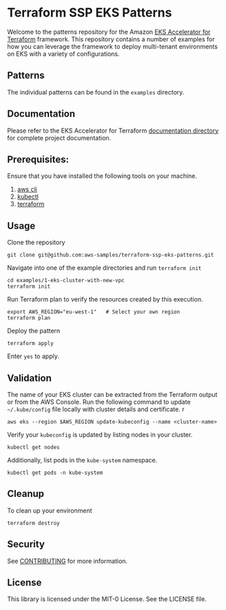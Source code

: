# Terraform SSP EKS Patterns

Welcome to the patterns repository for the Amazon [EKS Accelerator for Terraform](https://github.com/aws-samples/aws-eks-accelerator-for-terraform) framework. This repository contains a number of examples for how you can leverage the framework to deploy multi-tenant environments on EKS with a variety of configurations.

## Patterns

The individual patterns can be found in the `examples` directory.

## Documentation

Please refer to the EKS Accelerator for Terraform [documentation directory](https://github.com/aws-samples/aws-eks-accelerator-for-terraform/blob/main/docs/index.md) for complete project documentation.

## Prerequisites:

Ensure that you have installed the following tools on your machine.

1. [aws cli](https://docs.aws.amazon.com/cli/latest/userguide/install-cliv2.html)
3. [kubectl](https://Kubernetes.io/docs/tasks/tools/)
4. [terraform](https://learn.hashicorp.com/tutorials/terraform/install-cli)

## Usage

Clone the repository

```
git clone git@github.com:aws-samples/terraform-ssp-eks-patterns.git
```

Navigate into one of the example directories and run `terraform init`

```
cd examples/1-eks-cluster-with-new-vpc
terraform init
```

Run Terraform plan to verify the resources created by this execution.

```
export AWS_REGION="eu-west-1"   # Select your own region
terraform plan

```

Deploy the pattern

```
terraform apply
```

Enter `yes` to apply.

## Validation

The name of your EKS cluster can be extracted from the Terraform output or from the AWS Console. Run the following command to update `~/.kube/config` file locally with cluster details and certificate.
r
```
aws eks --region $AWS_REGION update-kubeconfig --name <cluster-name>
```

Verify your `kubeconfig` is updated by listing nodes in your cluster.

```
kubectl get nodes
```

Additionally, list pods in the `kube-system` namespace.

```
kubectl get pods -n kube-system
```

## Cleanup

To clean up your environment

```
terraform destroy
```

## Security

See [CONTRIBUTING](CONTRIBUTING.md#security-issue-notifications) for more information.

## License

This library is licensed under the MIT-0 License. See the LICENSE file.
